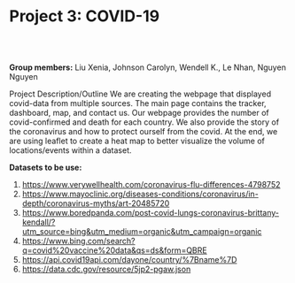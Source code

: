 # Project 3: COVID-19

<BR><BR>

  <b>Group members:</b> Liu Xenia, Johnson Carolyn, Wendell K., Le Nhan, Nguyen Nguyen

Project Description/Outline
We are creating the webpage that displayed covid-data from multiple sources. The main page contains the tracker, dashboard, map, and contact us. Our webpage provides the number of covid-confirmed and death for each country. We also provide the story of the coronavirus and how to protect ourself from the covid. At the end, we are using leaflet to create a heat map to better visualize the volume of locations/events within a dataset.




  <b> Datasets to be use: </b>
1. https://www.verywellhealth.com/coronavirus-flu-differences-4798752 <BR>
2. https://www.mayoclinic.org/diseases-conditions/coronavirus/in-depth/coronavirus-myths/art-20485720 <BR>
3. https://www.boredpanda.com/post-covid-lungs-coronavirus-brittany-kendall/?utm_source=bing&utm_medium=organic&utm_campaign=organic <BR>
4. https://www.bing.com/search?q=covid%20vaccine%20data&qs=ds&form=QBRE <BR>
5. https://api.covid19api.com/dayone/country/%7Bname%7D <BR>
6. https://data.cdc.gov/resource/5jp2-pgaw.json <BR>
